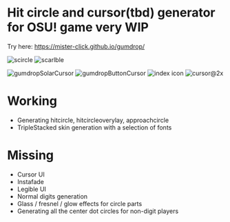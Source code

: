 # Hit circle and cursor(tbd) generator for OSU! game very WIP

Try here: https://mister-click.github.io/gumdrop/

![scircle](https://github.com/user-attachments/assets/425eeed7-5ec4-4808-a8eb-9567c595b2dc)
![scarlble](https://github.com/user-attachments/assets/bf1ed141-12a9-4942-84a7-cfdb68a0cb97)

![gumdropSolarCursor](https://github.com/user-attachments/assets/d58abf8f-bb25-4213-84b2-1db3f440f68c)
![gumdropButtonCursor](https://github.com/user-attachments/assets/d4df146b-7b31-4646-a0d3-4d28e7ae740a)
![index icon](https://github.com/user-attachments/assets/582b395b-069c-43e9-bd7f-1785d8c60c31)
![cursor@2x](https://github.com/user-attachments/assets/7c925205-9e6e-40af-9ece-c561e6ae2439)

# Working
- Generating hitcircle, hitcircleoverylay, approachcircle
- TripleStacked skin generation with a selection of fonts

# Missing
- Cursor UI
- Instafade
- Legible UI
- Normal digits generation
- Glass / fresnel / glow effects for circle parts
- Generating all the center dot circles for non-digit players
